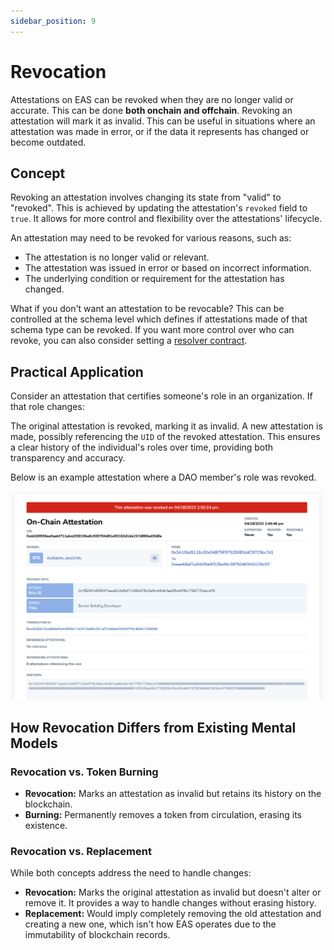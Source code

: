 ```yaml
---
sidebar_position: 9
---
```


# Revocation
Attestations on EAS can be revoked when they are no longer valid or accurate. This can be done **both onchain and offchain**. Revoking an attestation will mark it as invalid. This can be useful in situations where an attestation was made in error, or if the data it represents has changed or become outdated. 

## Concept
Revoking an attestation involves changing its state from "valid" to "revoked". This is achieved by updating the attestation's `revoked` field to `true`. It allows for more control and flexibility over the attestations' lifecycle. 

An attestation may need to be revoked for various reasons, such as:

- The attestation is no longer valid or relevant.
- The attestation was issued in error or based on incorrect information.
- The underlying condition or requirement for the attestation has changed.

What if you don't want an attestation to be revocable? This can be controlled at the schema level which defines if attestations made of that schema type can be revoked. If you want more control over who can revoke, you can also consider setting a [resolver contract](/docs/core--concepts/resolver-contracts.md).

## Practical Application
Consider an attestation that certifies someone's role in an organization. If that role changes:

The original attestation is revoked, marking it as invalid.
A new attestation is made, possibly referencing the `UID` of the revoked attestation.
This ensures a clear history of the individual's roles over time, providing both transparency and accuracy.

Below is an example attestation where a DAO member's role was revoked.

![Example Revocation](./img/revoked-attestation-example.png)

## How Revocation Differs from Existing Mental Models
### Revocation vs. Token Burning
- **Revocation:** Marks an attestation as invalid but retains its history on the blockchain.
- **Burning:** Permanently removes a token from circulation, erasing its existence.

### Revocation vs. Replacement
While both concepts address the need to handle changes:
- **Revocation:** Marks the original attestation as invalid but doesn't alter or remove it. It provides a way to handle changes without erasing history.
- **Replacement:** Would imply completely removing the old attestation and creating a new one, which isn't how EAS operates due to the immutability of blockchain records.
